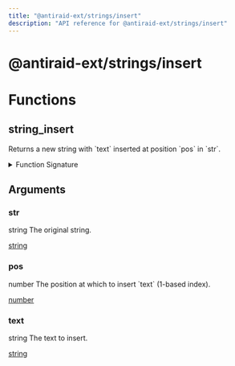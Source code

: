 ```yaml
---
title: "@antiraid-ext/strings/insert"
description: "API reference for @antiraid-ext/strings/insert"
---
```


<div id="@antiraid-ext/strings/insert"></div>

# @antiraid-ext/strings/insert

<div id="Functions"></div>

# Functions

<div id="string_insert"></div>

## string_insert

Returns a new string with \`text\` inserted at position \`pos\` in \`str\`.

<details>
<summary>Function Signature</summary>

```luau
--- Returns a new string with \`text\` inserted at position \`pos\` in \`str\`.
--- @param str string The original string.
--- @param pos number The position at which to insert \`text\` (1-based index).
--- @param text string The text to insert.
--- @return string The new string with \`text\` inserted at the specified position.
function string_insert(str: string, pos: number, text: string) end
```

</details>

<div id="Arguments"></div>

## Arguments

<div id="str"></div>

### str

string The original string.

[string](#string)

<div id="pos"></div>

### pos

number The position at which to insert \`text\` (1-based index).

[number](#number)

<div id="text"></div>

### text

string The text to insert.

[string](#string)

